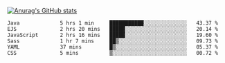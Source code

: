 [![Anurag's GitHub stats](https://github-readme-stats.vercel.app/api?username=sebasphere&count_private=true&theme=tokyonight)](https://github.com/anuraghazra/github-readme-stats)

<!--START_SECTION:waka-->

```text
Java             5 hrs 1 min     ███████████░░░░░░░░░░░░░░   43.37 %
EJS              2 hrs 20 mins   █████░░░░░░░░░░░░░░░░░░░░   20.14 %
JavaScript       2 hrs 16 mins   █████░░░░░░░░░░░░░░░░░░░░   19.60 %
Sass             1 hr 7 mins     ██▒░░░░░░░░░░░░░░░░░░░░░░   09.73 %
YAML             37 mins         █▒░░░░░░░░░░░░░░░░░░░░░░░   05.37 %
CSS              5 mins          ▒░░░░░░░░░░░░░░░░░░░░░░░░   00.72 %
```

<!--END_SECTION:waka-->
